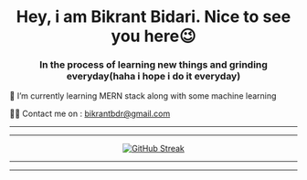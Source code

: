 <h1 align="center">Hey, i am Bikrant Bidari. Nice to see you here😉</h1>
<h3 align="center">In the process of learning new things and grinding everyday(haha i hope i do it everyday)</h3>

🌱 I’m currently learning MERN stack along with some machine learning

👨‍💻 Contact me on : bikrantbdr@gmail.com

----------------------
<hr>
<div align="center">
  
[![GitHub Streak](https://streak-stats.demolab.com?user=bikrantbdr&theme=radical&hide_border=true)](https://git.io/streak-stats)

</div>
<hr>
<hr>

